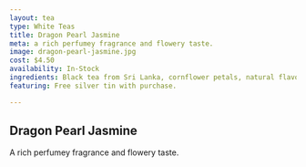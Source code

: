 ```yaml
---
layout: tea
type: White Teas
title: Dragon Pearl Jasmine
meta: a rich perfumey fragrance and flowery taste.
image: dragon-pearl-jasmine.jpg
cost: $4.50
availability: In-Stock
ingredients: Black tea from Sri Lanka, cornflower petals, natural flavouring.
featuring: Free silver tin with purchase.

---
```


## Dragon Pearl Jasmine

A rich perfumey fragrance and flowery taste.